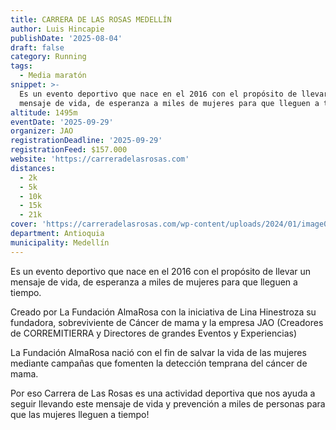 ```yaml
---
title: CARRERA DE LAS ROSAS MEDELLÍN
author: Luis Hincapie
publishDate: '2025-08-04'
draft: false
category: Running
tags:
  - Media maratón
snippet: >-
  Es un evento deportivo que nace en el 2016 con el propósito de llevar un
  mensaje de vida, de esperanza a miles de mujeres para que lleguen a tiempo.
altitude: 1495m
eventDate: '2025-09-29'
organizer: JAO
registrationDeadline: '2025-09-29'
registrationFeed: $157.000
website: 'https://carreradelasrosas.com'
distances:
  - 2k
  - 5k
  - 10k
  - 15k
  - 21k
cover: 'https://carreradelasrosas.com/wp-content/uploads/2024/01/image00049.jpg'
department: Antioquia
municipality: Medellín
---
```


Es un evento deportivo que nace en el 2016 con el propósito de llevar un mensaje de vida, de esperanza a miles de
mujeres para que lleguen a tiempo.

Creado por La Fundación AlmaRosa con la iniciativa de Lina Hinestroza su fundadora, sobreviviente de Cáncer de mama y la
empresa JAO (Creadores de CORREMITIERRA y Directores de grandes Eventos y Experiencias)

La Fundación AlmaRosa nació con el fin de salvar la vida de las mujeres mediante campañas que fomenten la detección
temprana del cáncer de mama.

Por eso Carrera de Las Rosas es una actividad deportiva que nos ayuda a seguir llevando este mensaje de vida y
prevención a miles de personas para que las mujeres lleguen a tiempo!
